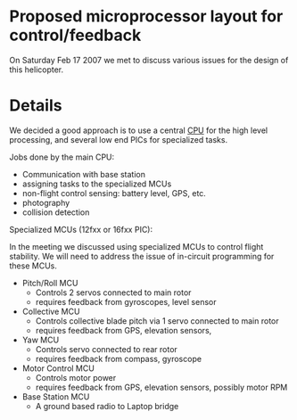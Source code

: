 # Proposed microprocessor layout for control/feedback #

On Saturday Feb 17 2007 we met to discuss various issues for the design of this helicopter.


# Details #

We decided a good approach is to use a central [CPU](cpu.md) for the high level processing, and several low end PICs for specialized tasks.

Jobs done by the main CPU:
  * Communication with base station
  * assigning tasks to the specialized MCUs
  * non-flight control sensing: battery level, GPS, etc.
  * photography
  * collision detection

Specialized MCUs (12fxx or 16fxx PIC):

In the meeting we discussed using specialized MCUs to control flight stability. We will need to address the issue of in-circuit programming for these MCUs.
  * Pitch/Roll MCU
    * Controls 2 servos connected to main rotor
    * requires feedback from gyroscopes, level sensor
  * Collective MCU
    * Controls collective blade pitch via 1 servo connected to main rotor
    * requires feedback from GPS, elevation sensors,
  * Yaw MCU
    * Controls servo connected to rear rotor
    * requires feedback from compass, gyroscope
  * Motor Control MCU
    * Controls motor power
    * requires feedback from GPS, elevation sensors, possibly motor RPM
  * Base Station MCU
    * A ground based radio to Laptop bridge






